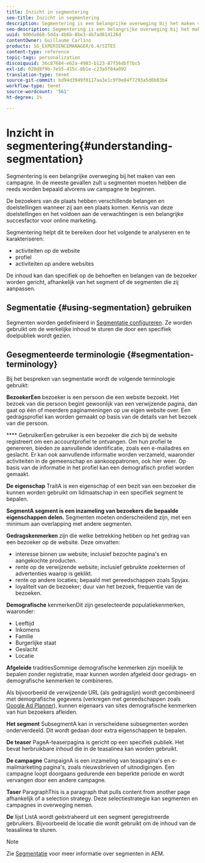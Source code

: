 ```yaml
---
title: Inzicht in segmentering
seo-title: Inzicht in segmentering
description: Segmentering is een belangrijke overweging bij het maken van een campagne
seo-description: Segmentering is een belangrijke overweging bij het maken van een campagne
uuid: 900da068-5dda-4b6b-8be3-4b7ad614126d
contentOwner: Guillaume Carlino
products: SG_EXPERIENCEMANAGER/6.4/SITES
content-type: reference
topic-tags: personalization
discoiquuid: 36c87684-e62a-4983-b123-87f56dbf7bc5
exl-id: 020d8f9b-7e55-415c-8b1e-c23a5f84a092
translation-type: tm+mt
source-git-commit: bd94d3949f0117aa3e1c9f0e84f7293a5d6b03b4
workflow-type: tm+mt
source-wordcount: '561'
ht-degree: 1%

---
```


# Inzicht in segmentering{#understanding-segmentation}

Segmentering is een belangrijke overweging bij het maken van een campagne. In de meeste gevallen zult u segmenten moeten hebben die reeds worden bepaald alvorens uw campagne te beginnen.

De bezoekers van de plaats hebben verschillende belangen en doelstellingen wanneer zij aan een plaats komen. Kennis van deze doelstellingen en het voldoen aan de verwachtingen is een belangrijke succesfactor voor online marketing.

Segmentering helpt dit te bereiken door het volgende te analyseren en te karakteriseren:

* activiteiten op de website
* profiel
* activiteiten op andere websites

De inhoud kan dan specifiek op de behoeften en belangen van de bezoeker worden gericht, afhankelijk van het segment of de segmenten die zij aanpassen.

## Segmentatie {#using-segmentation} gebruiken

Segmenten worden gedefinieerd in [Segmentatie configureren](/help/sites-administering/campaign-segmentation.md). Ze worden gebruikt om de werkelijke inhoud te sturen die door een specifiek doelpubliek wordt gezien.

## Gesegmenteerde terminologie {#segmentation-terminology}

Bij het bespreken van segmentatie wordt de volgende terminologie gebruikt:

**BezoekerEen** bezoeker is een persoon die een website bezoekt. Het bezoek van die persoon begint gewoonlijk van een verwijzende pagina, dan gaat op één of meerdere paginameningen op uw eigen website over. Een gedragsprofiel kan worden gemaakt op basis van de details van het bezoek van die persoon.

**** GebruikerEen gebruiker is een bezoeker die zich bij de website registreert om een accountprofiel te ontvangen. Om hun profiel te genereren, bieden ze aanvullende identificatie, zoals een e-mailadres en geslacht. Er kan ook aanvullende informatie worden verzameld, waaronder activiteiten in de gemeenschap en aankooppatronen, ook hier weer. Op basis van de informatie in het profiel kan een demografisch profiel worden gemaakt.

**De eigenschap** TraitA is een eigenschap of een bezit van een bezoeker die kunnen worden gebruikt om lidmaatschap in een specifiek segment te bepalen.

**SegmentA segment is een inzameling van bezoekers die bepaalde eigenschappen delen.** Segmenten moeten onderscheidend zijn, met een minimum aan overlapping met andere segmenten.

**Gedragskenmerken** zijn die welke betrekking hebben op het gedrag van een bezoeker op de website. Deze omvatten:

* interesse binnen uw website; inclusief bezochte pagina&#39;s en aangekochte producten.
* rente op de verwijzende website; inclusief gebruikte zoektermen of advertenties waarop is geklikt.
* rente op andere locaties; bepaald met gereedschappen zoals Spyjax.
* loyaliteit van de bezoeker; duur van het bezoek, frequentie van de bezoeken.

**Demografische** kenmerkenDit zijn geselecteerde populatiekenmerken, waaronder:

* Leeftijd
* Inkomens
* Familie
* Burgerlijke staat
* Geslacht
* Locatie

**Afgeleide** traditiesSommige demografische kenmerken zijn moeilijk te bepalen zonder registratie, maar kunnen worden afgeleid door gedrags- en demografische kenmerken te combineren.

Als bijvoorbeeld de verwijzende URL (als gedragslijn) wordt gecombineerd met demografische gegevens (verkregen met gereedschappen zoals [Google Ad Planner](https://www.google.com/adplanner/)), kunnen eigenaars van sites demografische kenmerken van hun bezoekers afleiden.

**Het segment** SubsegmentA kan in verscheidene subsegmenten worden onderverdeeld. Dit wordt gedaan door extra eigenschappen te bepalen.

**De teaser** PageA-teaserpagina is gericht op een specifiek publiek. Het bevat herbruikbare inhoud die in de teasalinea kan worden gebruikt.

**De campagne** CampaignA is een inzameling van teaspagina&#39;s en e-mailmarketing pagina&#39;s, zoals nieuwsbrieven of uitnodigingen. Een campagne loopt doorgaans gedurende een beperkte periode en wordt vervangen door een andere campagne.

**Taser** ParagraphThis is a paragraph that pulls content from another page afhankelijk of a selection strategy. Deze selectiestrategie kan segmenten en campagnes in overweging nemen.

**De** lijst ListA wordt geëxtraheerd uit een segment geregistreerde gebruikers. Bijvoorbeeld de locatie die wordt gebruikt om de inhoud van de teasalinea te sturen.

>[!NOTE]
>
>Zie [Segmentatie](/help/sites-administering/campaign-segmentation.md) voor meer informatie over segmenten in AEM.
